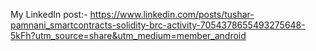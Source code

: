 My LinkedIn post:-
    https://www.linkedin.com/posts/tushar-pamnani_smartcontracts-solidity-brc-activity-7054378655493275648-5kFh?utm_source=share&utm_medium=member_android

